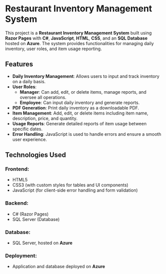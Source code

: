 # Restaurant Inventory Management System

This project is a **Restaurant Inventory Management System** built using **Razor Pages** with **C#**, **JavaScript**, **HTML**, **CSS**, and an **SQL Database** hosted on **Azure**. The system provides functionalities for managing daily inventory, user roles, and item usage reporting.

## Features

- **Daily Inventory Management**: Allows users to input and track inventory on a daily basis.
- **User Roles**:
  - **Manager**: Can add, edit, or delete items, manage reports, and oversee all operations.
  - **Employee**: Can input daily inventory and generate reports.
- **PDF Generation**: Print daily inventory as a downloadable PDF.
- **Item Management**: Add, edit, or delete items including item name, description, price, and quantity.
- **Usage Reports**: Generate detailed reports of item usage between specific dates.
- **Error Handling**: JavaScript is used to handle errors and ensure a smooth user experience.

## Technologies Used

### Frontend:
- HTML5
- CSS3 (with custom styles for tables and UI components)
- JavaScript (for client-side error handling and form validation)

### Backend:
- C# (Razor Pages)
- SQL Server (Database)

### Database:
- SQL Server, hosted on **Azure**

### Deployment:
- Application and database deployed on **Azure**
